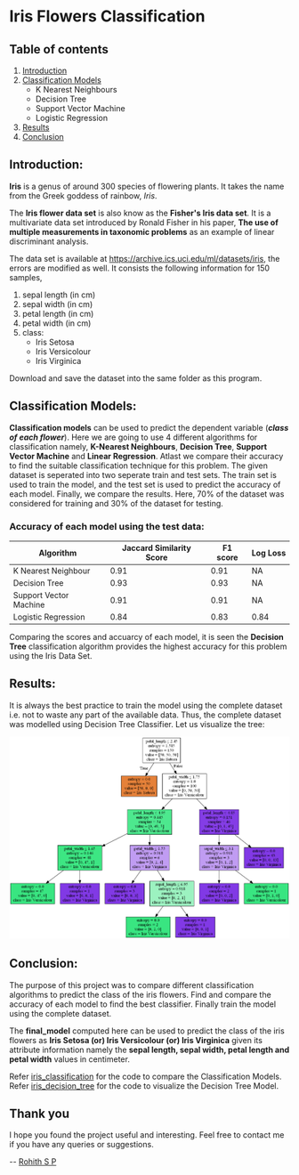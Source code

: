 # Iris Flowers Classification

## Table of contents

1. [Introduction](#intro)
2. [Classification Models](#models)
    - K Nearest Neighbours
    - Decision Tree
    - Support Vector Machine 
    - Logistic Regression   
3. [Results](#results)
4. [Conclusion](#conclusion)

## Introduction:<a name="intro"></a>

**Iris** is a genus of around 300 species of flowering plants. It takes the name from the Greek goddess of rainbow, *Iris*. 

The **Iris flower data set** is also know as the **Fisher's Iris data set**. It is a multivariate data set introduced by Ronald Fisher in his paper, **The use of multiple measurements in taxonomic problems** as an example of linear discriminant analysis.

The data set is available at https://archive.ics.uci.edu/ml/datasets/iris, the errors are modified as well. It consists the following information for 150 samples,

1. sepal length (in cm)
2. sepal width (in cm)
3. petal length (in cm)
4. petal width (in cm)
5. class:
    - Iris Setosa
    - Iris Versicolour
    - Iris Virginica
    
Download and save the dataset into the same folder as this program.

## Classification Models:<a name="models"></a>

**Classification models** can be used to predict the dependent variable (**_class of each flower_**). Here we are going to use 4 different algorithms for classification namely, **K-Nearest Neighbours**, **Decision Tree**, **Support Vector Machine** and **Linear Regression**. Atlast we compare their accuracy to find the suitable classification technique for this problem. The given dataset is seperated into two seperate train and test sets. The train set is used to train the model, and the test set is used to predict the accuracy of each model. Finally, we compare the results. Here, 70% of the dataset was considered for training and 30% of the dataset for testing. 

### Accuracy of each model using the test data:

| Algorithm               |  Jaccard Similarity Score  |  F1 score  |  Log Loss  |
|-------------------------|----------------------------|------------|------------|
| K Nearest Neighbour     | 0.91                       | 0.91       | NA         |
| Decision Tree           | 0.93                       | 0.93       | NA         |
| Support Vector Machine  | 0.91                       | 0.91       | NA         |
| Logistic Regression     | 0.84                       | 0.83       | 0.84       |

Comparing the scores and accuarcy of each model, it is seen the **Decision Tree** classification algorithm provides the highest accuracy for this problem using the Iris Data Set.

## Results:<a name="results"></a>

It is always the best practice to train the model using the complete dataset i.e. not to waste any part of the available data. Thus, the complete dataset was modelled using Decision Tree Classifier. Let us visualize the tree:

<p align="center">
  <img src="iris_flower_tree.png">
</p>

## Conclusion:<a name="conclusion"></a>

The purpose of this project was to compare different classification algorithms to predict the class of the iris flowers. Find and compare the accuracy of each model to find the best classifier. Finally train the model using the complete dataset.

The **final_model** computed here can be used to predict the class of the iris flowers as **Iris Setosa (or) Iris Versicolour (or) Iris Virginica** given its attribute information namely the **sepal length, sepal width, petal length and petal width** values in centimeter.

Refer [iris_classification](iris_classification.ipynb) for the code to compare the Classification Models.  
Refer [iris_decision_tree](iris_decision_tree.ipynb) for the code to visualize the Decision Tree Model.

## Thank you

I hope you found the project useful and interesting. Feel free to contact me if you have any queries or suggestions.

-- [Rohith S P](https://www.linkedin.com/in/rohithsp/) 
